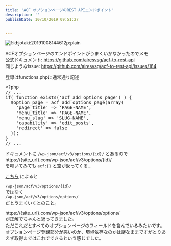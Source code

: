 ```yaml
---
title: 'ACF オプションページのREST APIエンドポイント'
description: ''
publishDate: 10/10/2019 09:51:27


---
```

<p><span itemscope itemtype="http://schema.org/Photograph"><img src="/images/hatena/20191008144612.png" alt="f:id:jotaki:20191008144612p:plain" title="f:id:jotaki:20191008144612p:plain" class="hatena-fotolife" itemprop="image"></span></p>

<p>ACFオプションページのエンドポイントがうまくいかなかったのでメモ<br/>
公式ドキュメント: <a href="https://github.com/airesvsg/acf-to-rest-api">https://github.com/airesvsg/acf-to-rest-api</a><br/>
同じようなissue: <a href="https://github.com/airesvsg/acf-to-rest-api/issues/184">https://github.com/airesvsg/acf-to-rest-api/issues/184</a></p>

<p>登録はfunctions.phpに通常通り記述</p>

<pre class="code lang-php" data-lang="php" data-unlink><span class="synSpecial">&lt;?php</span>
<span class="synComment">// ...</span>
<span class="synStatement">if</span><span class="synSpecial">(</span> <span class="synIdentifier">function_exists</span><span class="synSpecial">(</span><span class="synConstant">'acf_add_options_page'</span><span class="synSpecial">)</span> <span class="synSpecial">)</span> <span class="synSpecial">{</span>
  <span class="synStatement">$</span><span class="synIdentifier">option_page</span> <span class="synStatement">=</span> acf_add_options_page<span class="synSpecial">(</span><span class="synType">array</span><span class="synSpecial">(</span>
    <span class="synConstant">'page_title'</span> <span class="synStatement">=&gt;</span> <span class="synConstant">'PAGE-NAME'</span>,
    <span class="synConstant">'menu_title'</span> <span class="synStatement">=&gt;</span> <span class="synConstant">'PAGE-NAME'</span>,
    <span class="synConstant">'menu_slug'</span> <span class="synStatement">=&gt;</span> <span class="synConstant">'SLUG-NAME'</span>,
    <span class="synConstant">'capability'</span> <span class="synStatement">=&gt;</span> <span class="synConstant">'edit_posts'</span>,
    <span class="synConstant">'redirect'</span> <span class="synStatement">=&gt;</span> <span class="synConstant">false</span>
  <span class="synSpecial">))</span>;
<span class="synSpecial">}</span>
<span class="synComment">// ...</span>
</pre>


<p>ドキュメントに <code>/wp-json/acf/v3/options/{id}/</code> とあるので<br/>
https://{site_url}.com/wp-json/acf/v3/options/{id}/<br/>
を叩いてみても <code>acf:{}</code> と空が返ってくる...</p>

<p><a href="https://www.bountysource.com/issues/69485018-unable-to-put-post-values-for-custom-fields">こちら</a> によると</p>

<p><code>/wp-json/acf/v3/options/{id}/</code><br/>
ではなく<br/>
<code>/wp-json/acf/v3/options/options/</code><br/>
だとうまくいくとのこと。</p>

<p>https://{site_url}.com/wp-json/acf/v3/options/options/<br/>
が正解でちゃんと返ってきました。<br/>
ただこれだとすべてのオプションページのフィールドを含んでいるみたいです。<br/>
オプションページ登録部分が悪いのか、環境依存なのかは謎なままですがとりあえず取得まではこれでできるという感じでした。</p>

